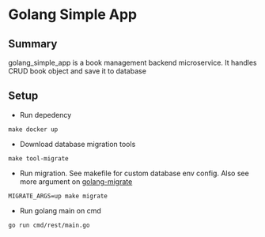 # Golang Simple App

## Summary
golang_simple_app is a book management backend microservice. It handles CRUD book object and save it to database

## Setup
- Run depedency
```
make docker up
```
- Download database migration tools
```
make tool-migrate
```
- Run migration. See makefile for custom database env config. Also see more argument on [golang-migrate](https://github.com/golang-migrate/migrate)
```
MIGRATE_ARGS=up make migrate
```
- Run golang main on cmd
```
go run cmd/rest/main.go
```
